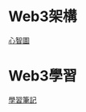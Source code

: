 # Web3架構
[心智圖](https://gitmind.com/app/docs/ma0tsnuy)

# Web3學習
[學習筆記](https://github.com/chenangel89/SAD/blob/main/web3%20start%20learning.md)
